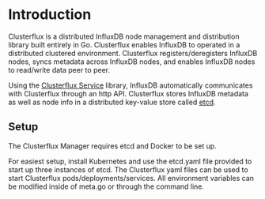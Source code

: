 # **Introduction**

Clusterflux is a distributed InfluxDB node management and distribution library built entirely in Go. Clusterflux enables InfluxDB to operated in a distributed clustered environment. Clusterflux registers\/deregisters InfluxDB nodes, syncs metadata across InfluxDB nodes, and enables InfluxDB nodes to read\/write data peer to peer.

Using the [Clusterflux Service](https://revision.aeip.apigee.net/monitoring/clusterflux) library, InfluxDB automatically communicates with Clusterflux through an http API. Clusterflux stores InfluxDB metadata as well as node info in a distributed key-value store called [etcd](https://github.com/coreos/etcd).

## **Setup**

The Clusterflux Manager requires etcd and Docker to be set up.

For easiest setup, install Kubernetes and use the etcd.yaml file provided to start up three instances of etcd. The Clusterflux yaml files can be used to start Clusterflux pods\/deployments\/services. All environment variables can be modified inside of meta.go or through the command line.

